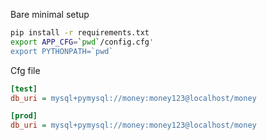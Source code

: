 Bare minimal setup

```bash
pip install -r requirements.txt
export APP_CFG=`pwd`/config.cfg'
export PYTHONPATH=`pwd`


```

Cfg file

```ini
[test]
db_uri = mysql+pymysql://money:money123@localhost/money

[prod]
db_uri = mysql+pymysql://money:money123@localhost/money
```
